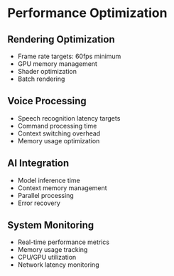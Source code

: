 # Performance Optimization

## Rendering Optimization
- Frame rate targets: 60fps minimum
- GPU memory management
- Shader optimization
- Batch rendering

## Voice Processing
- Speech recognition latency targets
- Command processing time
- Context switching overhead
- Memory usage optimization

## AI Integration
- Model inference time
- Context memory management
- Parallel processing
- Error recovery

## System Monitoring
- Real-time performance metrics
- Memory usage tracking
- CPU/GPU utilization
- Network latency monitoring
